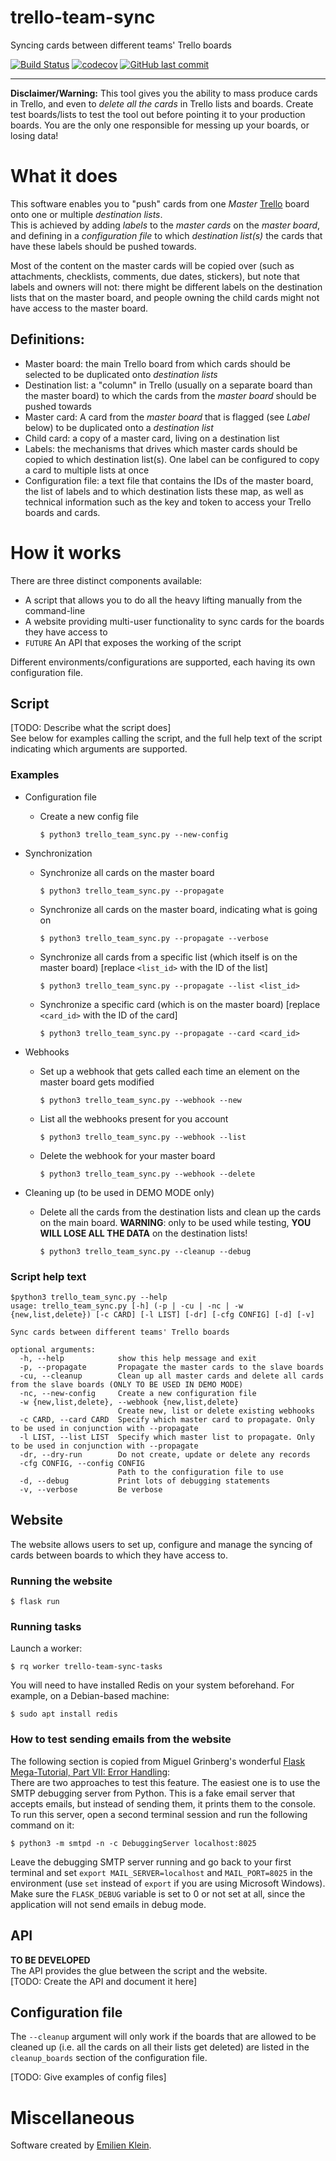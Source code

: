 # trello-team-sync
Syncing cards between different teams' Trello boards

[![Build Status](https://travis-ci.com/e2jk/trello-team-sync.svg?branch=master)](https://travis-ci.com/e2jk/trello-team-sync)
[![codecov](https://codecov.io/gh/e2jk/trello-team-sync/branch/master/graph/badge.svg)](https://codecov.io/gh/e2jk/trello-team-sync)
[![GitHub last commit](https://img.shields.io/github/last-commit/e2jk/trello-team-sync.svg)](https://github.com/e2jk/trello-team-sync/commits/master)


*********

**Disclaimer/Warning:** This tool gives you the ability to mass produce cards in Trello, and even to *delete all the cards* in Trello lists and boards. Create test boards/lists to test the tool out before pointing it to your production boards. You are the only one responsible for messing up your boards, or losing data!

What it does
============

This software enables you to "push" cards from one *Master* [Trello](https://trello.com) board onto one or multiple *destination lists*.\
This is achieved by adding *labels* to the *master cards* on the *master board*, and defining in a *configuration file* to which *destination list(s)* the cards that have these labels should be pushed towards.

Most of the content on the master cards will be copied over (such as attachments, checklists, comments, due dates, stickers), but note that labels and owners will not: there might be different labels on the destination lists that on the master board, and people owning the child cards might not have access to the master board.

Definitions:
------------

* Master board: the main Trello board from which cards should be selected to be duplicated onto *destination lists*
* Destination list: a "column" in Trello (usually on a separate board than the master board) to which the cards from the *master board* should be pushed towards
* Master card: A card from the *master board* that is flagged (see *Label* below) to be duplicated onto a *destination list*
* Child card: a copy of a master card, living on a destination list
* Labels: the mechanisms that drives which master cards should be copied to which destination list(s). One label can be configured to copy a card to multiple lists at once
* Configuration file: a text file that contains the IDs of the master board, the list of labels and to which destination lists these map, as well as technical information such as the key and token to access your Trello boards and cards.

How it works
============

There are three distinct components available:
- A script that allows you to do all the heavy lifting manually from the command-line
- A website providing multi-user functionality to sync cards for the boards they have access to
- `FUTURE` An API that exposes the working of the script

Different environments/configurations are supported, each having its own configuration file.

Script
------

[TODO: Describe what the script does]\
See below for examples calling the script, and the full help text of the script indicating which arguments are supported.

### Examples

* Configuration file

  * Create a new config file

    `$ python3 trello_team_sync.py --new-config`

* Synchronization

  * Synchronize all cards on the master board

    `$ python3 trello_team_sync.py --propagate`

  * Synchronize all cards on the master board, indicating what is going on

    `$ python3 trello_team_sync.py --propagate --verbose`

  * Synchronize all cards from a specific list (which itself is on the master board) [replace `<list_id>` with the ID of the list]

    `$ python3 trello_team_sync.py --propagate --list <list_id>`

  * Synchronize a specific card (which is on the master board) [replace `<card_id>` with the ID of the card]

    `$ python3 trello_team_sync.py --propagate --card <card_id>`

* Webhooks

  * Set up a webhook that gets called each time an element on the master board gets modified

    `$ python3 trello_team_sync.py --webhook --new`

  * List all the webhooks present for you account

    `$ python3 trello_team_sync.py --webhook --list`

  * Delete the webhook for your master board

    `$ python3 trello_team_sync.py --webhook --delete`

* Cleaning up (to be used in DEMO MODE only)

  * Delete all the cards from the destination lists and clean up the cards on the main board. **WARNING**: only to be used while testing, **YOU WILL LOSE ALL THE DATA** on the destination lists!

    `$ python3 trello_team_sync.py --cleanup --debug`

### Script help text
```
$python3 trello_team_sync.py --help
usage: trello_team_sync.py [-h] (-p | -cu | -nc | -w {new,list,delete}) [-c CARD] [-l LIST] [-dr] [-cfg CONFIG] [-d] [-v]

Sync cards between different teams' Trello boards

optional arguments:
  -h, --help            show this help message and exit
  -p, --propagate       Propagate the master cards to the slave boards
  -cu, --cleanup        Clean up all master cards and delete all cards from the slave boards (ONLY TO BE USED IN DEMO MODE)
  -nc, --new-config     Create a new configuration file
  -w {new,list,delete}, --webhook {new,list,delete}
                        Create new, list or delete existing webhooks
  -c CARD, --card CARD  Specify which master card to propagate. Only to be used in conjunction with --propagate
  -l LIST, --list LIST  Specify which master list to propagate. Only to be used in conjunction with --propagate
  -dr, --dry-run        Do not create, update or delete any records
  -cfg CONFIG, --config CONFIG
                        Path to the configuration file to use
  -d, --debug           Print lots of debugging statements
  -v, --verbose         Be verbose
```

Website
-------
The website allows users to set up, configure and manage the syncing of cards between boards to which they have access to.

### Running the website

  `$ flask run`

### Running tasks

Launch a worker:

`$ rq worker trello-team-sync-tasks`

You will need to have installed Redis on your system beforehand. For example, on a Debian-based machine:

  `$ sudo apt install redis`

### How to test sending emails from the website

The following section is copied from Miguel Grinberg's wonderful [Flask Mega-Tutorial, Part VII: Error Handling](https://blog.miguelgrinberg.com/post/the-flask-mega-tutorial-part-vii-error-handling):\
There are two approaches to test this feature. The easiest one is to use the SMTP debugging server from Python. This is a fake email server that accepts emails, but instead of sending them, it prints them to the console. To run this server, open a second terminal session and run the following command on it:

  `$ python3 -m smtpd -n -c DebuggingServer localhost:8025`

Leave the debugging SMTP server running and go back to your first terminal and set `export MAIL_SERVER=localhost` and `MAIL_PORT=8025` in the environment (use `set` instead of `export` if you are using Microsoft Windows). Make sure the `FLASK_DEBUG` variable is set to 0 or not set at all, since the application will not send emails in debug mode.

API
---
**TO BE DEVELOPED**\
The API provides the glue between the script and the website.\
[TODO: Create the API and document it here]

Configuration file
------------------

The `--cleanup` argument will only work if the boards that are allowed to be cleaned up (i.e. all the cards on all their lists get deleted) are listed in the `cleanup_boards` section of the configuration file.

[TODO: Give examples of config files]


Miscellaneous
=============

Software created by [Emilien Klein](https://github.com/e2jk).
